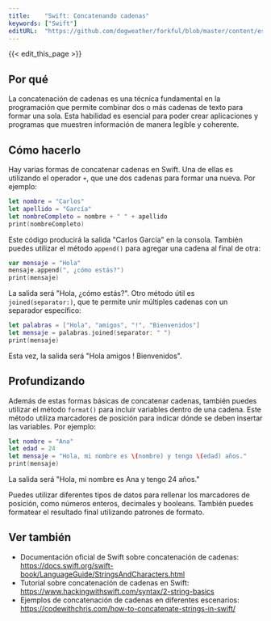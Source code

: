 ```yaml
---
title:    "Swift: Concatenando cadenas"
keywords: ["Swift"]
editURL:  "https://github.com/dogweather/forkful/blob/master/content/es/swift/concatenating-strings.md"
---
```


{{< edit_this_page >}}

## Por qué

La concatenación de cadenas es una técnica fundamental en la programación que permite combinar dos o más cadenas de texto para formar una sola. Esta habilidad es esencial para poder crear aplicaciones y programas que muestren información de manera legible y coherente.

## Cómo hacerlo

Hay varias formas de concatenar cadenas en Swift. Una de ellas es utilizando el operador `+`, que une dos cadenas para formar una nueva. Por ejemplo:

```Swift
let nombre = "Carlos"
let apellido = "García"
let nombreCompleto = nombre + " " + apellido
print(nombreCompleto)
```

Este código producirá la salida "Carlos García" en la consola. También puedes utilizar el método `append()` para agregar una cadena al final de otra:

```Swift
var mensaje = "Hola"
mensaje.append(", ¿cómo estás?")
print(mensaje)
```

La salida será "Hola, ¿cómo estás?". Otro método útil es `joined(separator:)`, que te permite unir múltiples cadenas con un separador específico:

```Swift
let palabras = ["Hola", "amigos", "!", "Bienvenidos"]
let mensaje = palabras.joined(separator: " ")
print(mensaje)
```

Esta vez, la salida será "Hola amigos ! Bienvenidos".

## Profundizando

Además de estas formas básicas de concatenar cadenas, también puedes utilizar el método `format()` para incluir variables dentro de una cadena. Este método utiliza marcadores de posición para indicar dónde se deben insertar las variables. Por ejemplo:

```Swift
let nombre = "Ana"
let edad = 24
let mensaje = "Hola, mi nombre es \(nombre) y tengo \(edad) años."
print(mensaje)
```

La salida será "Hola, mi nombre es Ana y tengo 24 años."

Puedes utilizar diferentes tipos de datos para rellenar los marcadores de posición, como números enteros, decimales y booleans. También puedes formatear el resultado final utilizando patrones de formato.

## Ver también

- Documentación oficial de Swift sobre concatenación de cadenas: https://docs.swift.org/swift-book/LanguageGuide/StringsAndCharacters.html
- Tutorial sobre concatenación de cadenas en Swift: https://www.hackingwithswift.com/syntax/2-string-basics
- Ejemplos de concatenación de cadenas en diferentes escenarios: https://codewithchris.com/how-to-concatenate-strings-in-swift/